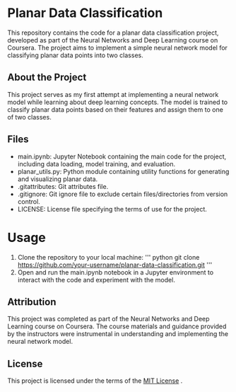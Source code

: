 # Planar Data Classification
This repository contains the code for a planar data classification project, developed as part of the Neural Networks and Deep Learning course on Coursera. The project aims to implement a simple neural network model for classifying planar data points into two classes.
## About the Project
This project serves as my first attempt at implementing a neural network model while learning about deep learning concepts. The model is trained to classify planar data points based on their features and assign them to one of two classes.
## Files
- main.ipynb: Jupyter Notebook containing the main code for the project, including data loading, model training, and evaluation.
- planar_utils.py: Python module containing utility functions for generating and visualizing planar data.
- .gitattributes: Git attributes file.
- .gitignore: Git ignore file to exclude certain files/directories from version control.
- LICENSE: License file specifying the terms of use for the project.
# Usage
1. Clone the repository to your local machine:
   ''' python
   git clone https://github.com/your-username/planar-data-classification.git
   '''
3. Open and run the main.ipynb notebook in a Jupyter environment to interact with the code and experiment with the model.
## Attribution
This project was completed as part of the Neural Networks and Deep Learning course on Coursera. The course materials and guidance provided by the instructors were instrumental in understanding and implementing the neural network model.
## License
This project is licensed under the terms of the [MIT License](https://opensource.org/licenses/MIT) .
 
